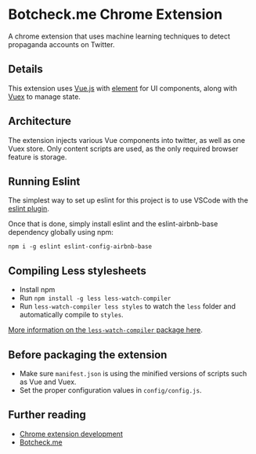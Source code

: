 # Botcheck.me Chrome Extension

A chrome extension that uses machine learning techniques to detect propaganda accounts on Twitter.

## Details

This extension uses [Vue.js](https://vuejs.org/) with [element](http://element.eleme.io) for UI components, along with [Vuex](https://vuex.vuejs.org/en/intro.html) to manage state.

## Architecture

The extension injects various Vue components into twitter, as well as one Vuex store. Only content scripts are used, as the only required browser feature is storage.

## Running Eslint

The simplest way to set up eslint for this project is to use VSCode with the [eslint plugin](https://marketplace.visualstudio.com/items?itemName=dbaeumer.vscode-eslint).

Once that is done, simply install eslint and the eslint-airbnb-base dependency globally using npm:

`npm i -g eslint eslint-config-airbnb-base`

## Compiling Less stylesheets

* Install npm
* Run `npm install -g less less-watch-compiler`
* Run `less-watch-compiler less styles` to watch the `less` folder and automatically compile to `styles`.

[More information on the `less-watch-compiler` package here](https://www.npmjs.com/package/less-watch-compiler).

## Before packaging the extension

* Make sure `manifest.json` is using the minified versions of scripts such as Vue and Vuex.
* Set the proper configuration values in `config/config.js`.

## Further reading

* [Chrome extension development](https://developer.chrome.com/extensions)
* [Botcheck.me](https://botcheck.me)

